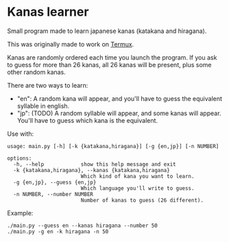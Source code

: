 # Kanas learner

Small program made to learn japanese kanas (katakana and hiragana).

This was originally made to work on [Termux](https://termux.dev/en/).

Kanas are randomly ordered each time you launch the program. If you ask to guess for more than 26 kanas, all 26 kanas will be present, plus some other random kanas.

There are two ways to learn:
  - "en": A random kana will appear, and you'll have to guess the equivalent syllable in english.
  - "jp": (TODO) A random syllable will appear, and some kanas will appear. You'll have to guess which kana is the equivalent.

Use with:

```
usage: main.py [-h] [-k {katakana,hiragana}] [-g {en,jp}] [-n NUMBER]

options:
  -h, --help            show this help message and exit
  -k {katakana,hiragana}, --kanas {katakana,hiragana}
                        Which kind of kana you want to learn.
  -g {en,jp}, --guess {en,jp}
                        Which language you'll write to guess.
  -n NUMBER, --number NUMBER
                        Number of kanas to guess (26 different).
```

Example:

```
./main.py --guess en --kanas hiragana --number 50
./main.py -g en -k hiragana -n 50
```

